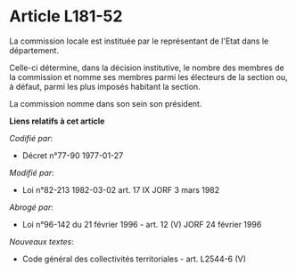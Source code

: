 # Article L181-52

La commission locale est instituée par le représentant de l'Etat dans le département.

Celle-ci détermine, dans la décision institutive, le nombre des membres de la commission et nomme ses membres parmi les
électeurs de la section ou, à défaut, parmi les plus imposés habitant la section.

La commission nomme dans son sein son président.

**Liens relatifs à cet article**

_Codifié par_:

  - Décret n°77-90 1977-01-27

_Modifié par_:

  - Loi n°82-213 1982-03-02 art. 17 IX JORF 3 mars 1982

_Abrogé par_:

  - Loi n°96-142 du 21 février 1996 - art. 12 (V) JORF 24 février 1996

_Nouveaux textes_:

  - Code général des collectivités territoriales - art. L2544-6 (V)

